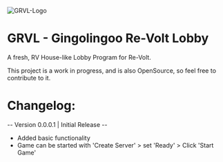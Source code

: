 ![GRVL-Logo](https://github.com/Onkelz-Freak1993/GRVL-Development/raw/master/Logo/Logotype%20icon.png)
# GRVL - Gingolingoo Re-Volt Lobby

A fresh, RV House-like Lobby Program for Re-Volt.

This project is a work in progress, and is also OpenSource, so feel free to contribute to it.

# Changelog:

-- Version 0.0.0.1 | Initial Release --

+ Added basic functionality
+ Game can be started with 'Create Server' > set 'Ready' > Click 'Start Game'

